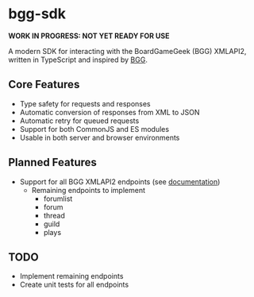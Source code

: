 # bgg-sdk

**WORK IN PROGRESS: NOT YET READY FOR USE**

A modern SDK for interacting with the BoardGameGeek (BGG) XMLAPI2, written in TypeScript and inspired by [BGG](https://www.npmjs.com/package/bgg).

## Core Features

- Type safety for requests and responses
- Automatic conversion of responses from XML to JSON
- Automatic retry for queued requests
- Support for both CommonJS and ES modules
- Usable in both server and browser environments

## Planned Features

- Support for all BGG XMLAPI2 endpoints (see [documentation](https://boardgamegeek.com/wiki/page/BGG_XML_API2))
  - Remaining endpoints to implement
    - forumlist
    - forum
    - thread
    - guild
    - plays

## TODO

- Implement remaining endpoints
- Create unit tests for all endpoints
